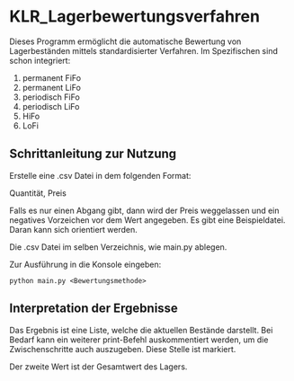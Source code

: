# KLR_Lagerbewertungsverfahren

Dieses Programm ermöglicht die automatische Bewertung von Lagerbeständen mittels standardisierter Verfahren.
Im Spezifischen sind schon integriert:
1. permanent FiFo
2. permanent LiFo
3. periodisch FiFo
4. periodisch LiFo
6. HiFo
7. LoFi


## Schrittanleitung zur Nutzung

Erstelle eine .csv Datei in dem folgenden Format: 

Quantität, Preis

Falls es nur einen Abgang gibt, dann wird der Preis weggelassen und ein negatives Vorzeichen vor dem Wert angegeben.
Es gibt eine Beispieldatei. Daran kann sich orientiert werden.

Die .csv Datei im selben Verzeichnis, wie main.py ablegen.

Zur Ausführung in die Konsole eingeben:

```
python main.py <Bewertungsmethode>
```

## Interpretation der Ergebnisse
Das Ergebnis ist eine Liste, welche die aktuellen Bestände darstellt. Bei Bedarf kann ein weiterer print-Befehl auskommentiert werden, um die Zwischenschritte auch auszugeben.
Diese Stelle ist markiert.

Der zweite Wert ist der Gesamtwert des Lagers. 
